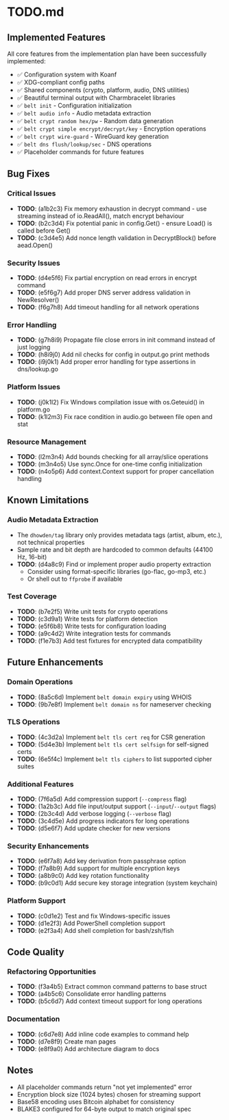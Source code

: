 # TODO.md

## Implemented Features

All core features from the implementation plan have been successfully implemented:

- ✅ Configuration system with Koanf
- ✅ XDG-compliant config paths
- ✅ Shared components (crypto, platform, audio, DNS utilities)
- ✅ Beautiful terminal output with Charmbracelet libraries
- ✅ `belt init` - Configuration initialization
- ✅ `belt audio info` - Audio metadata extraction
- ✅ `belt crypt random hex/pw` - Random data generation
- ✅ `belt crypt simple encrypt/decrypt/key` - Encryption operations
- ✅ `belt crypt wire-guard` - WireGuard key generation
- ✅ `belt dns flush/lookup/sec` - DNS operations
- ✅ Placeholder commands for future features

## Bug Fixes

### Critical Issues

- **TODO**: (a1b2c3) Fix memory exhaustion in decrypt command - use streaming instead of io.ReadAll(), match encrypt behaviour
- **TODO**: (b2c3d4) Fix potential panic in config.Get() - ensure Load() is called before Get()
- **TODO**: (c3d4e5) Add nonce length validation in DecryptBlock() before aead.Open()

### Security Issues

- **TODO**: (d4e5f6) Fix partial encryption on read errors in encrypt command
- **TODO**: (e5f6g7) Add proper DNS server address validation in NewResolver()
- **TODO**: (f6g7h8) Add timeout handling for all network operations

### Error Handling

- **TODO**: (g7h8i9) Propagate file close errors in init command instead of just logging
- **TODO**: (h8i9j0) Add nil checks for config in output.go print methods
- **TODO**: (i9j0k1) Add proper error handling for type assertions in dns/lookup.go

### Platform Issues

- **TODO**: (j0k1l2) Fix Windows compilation issue with os.Geteuid() in platform.go
- **TODO**: (k1l2m3) Fix race condition in audio.go between file open and stat

### Resource Management

- **TODO**: (l2m3n4) Add bounds checking for all array/slice operations
- **TODO**: (m3n4o5) Use sync.Once for one-time config initialization
- **TODO**: (n4o5p6) Add context.Context support for proper cancellation handling

## Known Limitations

### Audio Metadata Extraction

- The `dhowden/tag` library only provides metadata tags (artist, album, etc.), not technical properties
- Sample rate and bit depth are hardcoded to common defaults (44100 Hz, 16-bit)
- **TODO**: (d4a8c9) Find or implement proper audio property extraction
  - Consider using format-specific libraries (go-flac, go-mp3, etc.)
  - Or shell out to `ffprobe` if available

### Test Coverage

- **TODO**: (b7e2f5) Write unit tests for crypto operations
- **TODO**: (c3d9a1) Write tests for platform detection
- **TODO**: (e5f6b8) Write tests for configuration loading
- **TODO**: (a9c4d2) Write integration tests for commands
- **TODO**: (f1e7b3) Add test fixtures for encrypted data compatibility

## Future Enhancements

### Domain Operations

- **TODO**: (8a5c6d) Implement `belt domain expiry` using WHOIS
- **TODO**: (9b7e8f) Implement `belt domain ns` for nameserver checking

### TLS Operations

- **TODO**: (4c3d2a) Implement `belt tls cert req` for CSR generation
- **TODO**: (5d4e3b) Implement `belt tls cert selfsign` for self-signed certs
- **TODO**: (6e5f4c) Implement `belt tls ciphers` to list supported cipher suites

### Additional Features

- **TODO**: (7f6a5d) Add compression support (`--compress` flag)
- **TODO**: (1a2b3c) Add file input/output support (`--input`/`--output` flags)
- **TODO**: (2b3c4d) Add verbose logging (`--verbose` flag)
- **TODO**: (3c4d5e) Add progress indicators for long operations
- **TODO**: (d5e6f7) Add update checker for new versions

### Security Enhancements

- **TODO**: (e6f7a8) Add key derivation from passphrase option
- **TODO**: (f7a8b9) Add support for multiple encryption keys
- **TODO**: (a8b9c0) Add key rotation functionality
- **TODO**: (b9c0d1) Add secure key storage integration (system keychain)

### Platform Support

- **TODO**: (c0d1e2) Test and fix Windows-specific issues
- **TODO**: (d1e2f3) Add PowerShell completion support
- **TODO**: (e2f3a4) Add shell completion for bash/zsh/fish

## Code Quality

### Refactoring Opportunities

- **TODO**: (f3a4b5) Extract common command patterns to base struct
- **TODO**: (a4b5c6) Consolidate error handling patterns
- **TODO**: (b5c6d7) Add context timeout support for long operations

### Documentation

- **TODO**: (c6d7e8) Add inline code examples to command help
- **TODO**: (d7e8f9) Create man pages
- **TODO**: (e8f9a0) Add architecture diagram to docs

## Notes

- All placeholder commands return "not yet implemented" error
- Encryption block size (1024 bytes) chosen for streaming support
- Base58 encoding uses Bitcoin alphabet for consistency
- BLAKE3 configured for 64-byte output to match original spec
